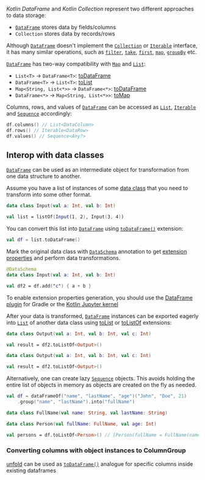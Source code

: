 [//]: # (title: Interop with Collections)

<!---IMPORT org.jetbrains.kotlinx.dataframe.samples.api.Access-->
<!---IMPORT org.jetbrains.kotlinx.dataframe.samples.api.Collections-->

_Kotlin DataFrame_ and _Kotlin Collection_ represent two different approaches to data storage:
* [`DataFrame`](DataFrame.md) stores data by fields/columns
* `Collection` stores data by records/rows

Although [`DataFrame`](DataFrame.md)
doesn't implement the [`Collection`](https://kotlinlang.org/api/latest/jvm/stdlib/kotlin.collections/-collection/#kotlin.collections.Collection)
or [`Iterable`](https://kotlinlang.org/api/latest/jvm/stdlib/kotlin.collections/-iterable/)
interface, it has many similar operations,
such as [`filter`](filter.md), [`take`](sliceRows.md#take),
[`first`](first.md), [`map`](map.md), [`groupBy`](groupBy.md) etc.

[`DataFrame`](DataFrame.md) has two-way compatibility with [`Map`](https://kotlinlang.org/api/latest/jvm/stdlib/kotlin.collections/-map/) and [`List`](https://kotlinlang.org/api/latest/jvm/stdlib/kotlin.collections/-list/):
* `List<T>` -> `DataFrame<T>`: [toDataFrame](createDataFrame.md#todataframe)
* `DataFrame<T>` -> `List<T>`: [toList](toList.md)
* `Map<String, List<*>>` -> `DataFrame<*>`: [toDataFrame](createDataFrame.md#todataframe)
* `DataFrame<*>` -> `Map<String, List<*>>`: [toMap](toMap.md)

Columns, rows, and values of [`DataFrame`](DataFrame.md)
can be accessed as [`List`](https://kotlinlang.org/api/latest/jvm/stdlib/kotlin.collections/-list/),
[`Iterable`](https://kotlinlang.org/api/latest/jvm/stdlib/kotlin.collections/-iterable/)
and [`Sequence`](https://kotlinlang.org/api/latest/jvm/stdlib/kotlin.sequences/-sequence/) accordingly:

<!---FUN getRowsColumns-->

```kotlin
df.columns() // List<DataColumn>
df.rows() // Iterable<DataRow>
df.values() // Sequence<Any?>
```

<!---END-->

## Interop with data classes

[`DataFrame`](DataFrame.md) can be used as an intermediate object for transformation from one data structure to another.

Assume you have a list of instances of some [data class](https://kotlinlang.org/docs/data-classes.html) that you need to transform into some other format.

<!---FUN listInterop1-->

```kotlin
data class Input(val a: Int, val b: Int)

val list = listOf(Input(1, 2), Input(3, 4))
```

<!---END-->

You can convert this list into [`DataFrame`](DataFrame.md) using [`toDataFrame()`](createDataFrame.md#todataframe) extension:

<!---FUN listInterop2-->

```kotlin
val df = list.toDataFrame()
```

<!---END-->

Mark the original data class with [`DataSchema`](schemas.md)
annotation to get [extension properties](extensionPropertiesApi.md) and perform data transformations.

<!---FUN listInterop3-->

```kotlin
@DataSchema
data class Input(val a: Int, val b: Int)

val df2 = df.add("c") { a + b }
```

<!---END-->

<tip>

To enable extension properties generation, you should use the [DataFrame plugin](schemasGradle.md) 
for Gradle or the [Kotlin Jupyter kernel](SetupJupyter.md)

</tip>

After your data is transformed, [`DataFrame`](DataFrame.md) instances can be exported eagerly
into [`List`](https://kotlinlang.org/api/latest/jvm/stdlib/kotlin.collections/-list/) of another data class using [toList](toList.md) or [toListOf](toList.md#tolistof) extensions:

<!---FUN listInterop4-->

```kotlin
data class Output(val a: Int, val b: Int, val c: Int)

val result = df2.toListOf<Output>()
```

<!---END-->

```kotlin
data class Output(val a: Int, val b: Int, val c: Int)

val result = df2.toListOf<Output>()
```

Alternatively, one can create lazy [`Sequence`](https://kotlinlang.org/api/latest/jvm/stdlib/kotlin.collections/-sequence/) objects.
This avoids holding the entire list of objects in memory as objects are created on the fly as needed.

<!---FUN listInterop5-->

```kotlin
val df = dataFrameOf("name", "lastName", "age")("John", "Doe", 21)
    .group("name", "lastName").into("fullName")

data class FullName(val name: String, val lastName: String)

data class Person(val fullName: FullName, val age: Int)

val persons = df.toListOf<Person>() // [Person(fullName = FullName(name = "John", lastName = "Doe"), age = 21)]
```

<!---END-->

### Converting columns with object instances to ColumnGroup

[unfold](unfold.md) can be used as [`toDataFrame()`](createDataFrame.md#todataframe) analogue for specific columns inside existing dataframes
